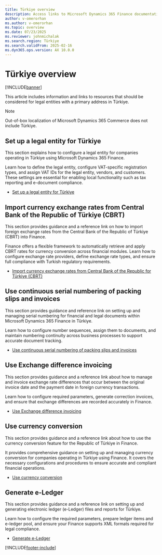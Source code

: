 ```yaml
---
title: Türkiye overview
description: Access links to Microsoft Dynamics 365 Finance documentation resources for Türkiye, including links to resources about features.
author: v-omerorhan
ms.author: v-omerorhan
ms.topic: overview
ms.date: 07/23/2025
ms.reviewer: johnmichalak
ms.search.region: Türkiye
ms.search.validFrom: 2025-02-16
ms.dyn365.ops.version: AX 10.0.0
---
```


# Türkiye overview

[!INCLUDE[banner](../../includes/banner.md)]

This article includes information and links to resources that should be considered for legal entities with a primary address in Türkiye.

> [!NOTE]
> Out-of-box localization of Microsoft Dynamics 365 Commerce does not include Türkiye.

## Set up a legal entity for Türkiye

This section explains how to configure a legal entity for companies operating in Türkiye using Microsoft Dynamics 365 Finance. 

Learn how to define the legal entity, configure VAT-specific registration types, and assign VAT IDs for the legal entity, vendors, and customers. 
These settings are essential for enabling local functionality such as tax reporting and e-document compliance.

- [Set up a legal entity for Türkiye](../../localizations/turkiye/emea-turkiye-set-up-legal-entity.md)

## Import currency exchange rates from Central Bank of the Republic of Türkiye (CBRT)

This section provides guidance and a reference link on how to import foreign exchange rates from the Central Bank of the Republic of Türkiye (CBRT) into Finance.

Finance offers a flexible framework to automatically retrieve and apply CBRT rates for currency conversion across financial modules. 
Learn how to configure exchange rate providers, define exchange rate types, and ensure full compliance with Turkish regulatory requirements.

- [Import currency exchange rates from Central Bank of the Republic for Türkiye (CBRT)](../../general-ledger/import-currency-exchange-rates.md)

## Use continuous serial numbering of packing slips and invoices

This section provides guidance and reference link on setting up and managing serial numbering for financial and legal documents within Microsoft Dynamics 365 Finance in Türkiye.

Learn how to configure number sequences, assign them to documents, and maintain numbering continuity across business processes to support accurate document tracking.

- [Use continuous serial numbering of packing slips and invoices](../../localizations/turkiye/emea-tur-serial-numbering.md)

## Use Exchange difference invoicing

This section provides guidance and a reference link about how to manage and invoice exchange rate differences that occur between the original invoice date and the payment date in foreign currency transactions. 

Learn how to configure required parameters, generate correction invoices, and ensure that exchange differences are recorded accurately in Finance.

- [Use Exchange difference invoicing](../../localizations/turkiye/emea-tur-exchange-difference-invoicing.md)

## Use currency conversion

This section provides guidance and a reference link about how to use the currency conversion feature for the Republic of Türkiye in Finance.

It provides comprehensive guidance on setting up and managing currency conversion for companies operating in Türkiye using Finance. 
It covers the necessary configurations and procedures to ensure accurate and compliant financial operations.

- [Use currency conversion](../../localizations/turkiye/emea-tur-currency-conversion.md)

## Generate e-Ledger

This section provides guidance and a reference link on setting up and generating electronic ledger (e-Ledger) files and reports for Türkiye.

Learn how to configure the required parameters, prepare ledger items and e-ledger pool, and ensure your Finance supports XML formats required for legal compliance.

- [Generate e-Ledger](../../localizations/turkiye/emea-tur-e-ledger.md)




\[!INCLUDE[footer-include](https://github.com/MicrosoftDocs/Dynamics-365-Operations/blob/main/articles/includes/footer-banner.md)\]
